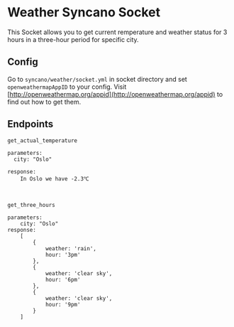 # Weather Syncano Socket

This Socket allows you to get current remperature and weather status for 3 hours in a three-hour period for specific city.

## Config
Go to `syncano/weather/socket.yml` in socket directory and set `openweathermapAppID` to your config. Visit [http://openweathermap.org/appid](http://openweathermap.org/appid) to find out how to get them.

## Endpoints
    get_actual_temperature
    
    parameters:
      city: "Oslo"
      
    response: 
        In Oslo we have -2.3℃
&nbsp;


    get_three_hours

    parameters:
        city: "Oslo"
    response:
        [
            {
                weather: 'rain',
                hour: '3pm'
            },
            {
                weather: 'clear sky',
                hour: '6pm'
            },
            {
                weather: 'clear sky',
                hour: '9pm'
            }
        ]
